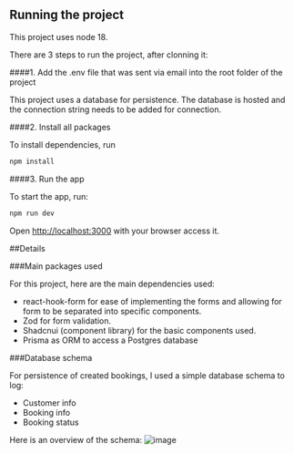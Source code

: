 ## Running the project

This project uses node 18.

There are 3 steps to run the project, after clonning it: 

####1. Add the .env file that was sent via email into the root folder of the project

This project uses a database for persistence. The database is hosted and the connection string needs to be added for connection. 

####2. Install all packages

To install dependencies, run 

```bash
npm install
```

####3. Run the app

To start the app, run:

```bash
npm run dev
```

Open [http://localhost:3000](http://localhost:3000) with your browser access it.

##Details

###Main packages used

For this project, here are the main dependencies used:
- react-hook-form for ease of implementing the forms and allowing for form to be separated into specific components.
- Zod for form validation.
- Shadcnui (component library) for the basic components used.
- Prisma as ORM to access a Postgres database

###Database schema

For persistence of created bookings, I used a simple database schema to log:
- Customer info
- Booking info
- Booking status

Here is an overview of the schema:
![image](https://github.com/JoaoTareco/bounce/assets/148398041/c4f52952-b810-4256-a91e-2e5b1a2599e3)
